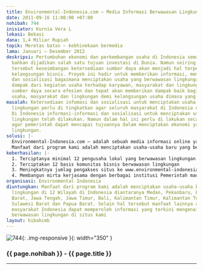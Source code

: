 ```yaml
---
title: Environmental-Indonesia.com – Media Informasi Berwawasan Lingkungan
date: 2011-09-16 11:08:00 +07:00
nohibah: 744
inisiator: Kurnia Vera L
lokasi: Bekasi
dana: 1,4 Miliar Rupiah
topik: Meretas batas – kebhinekaan bermedia
lama: Januari – Desember 2012
deskripsi: Pertumbuhan ekonomi dan perkembangan usaha di Indonesia semakin pesat dan
  bahkan dijadikan salah satu tujuan investasi di Dunia. Namun seiring dengan hal
  tersebut keseimbangan ketersediaan sumber daya akan menjadi hal terpenting dalam
  kelangsungan bisnis. Proyek ini hadir untuk memberikan informasi, memperluas jaringan
  dan sosialisasi bagaimana menciptakan usaha yang berwawasan lingkungan dengan meninjau
  dampak dari kegiatan usaha terhadap karyawan, masyarakat dan lingkungan. Memanfaatkan
  sumber daya secara efesien dan tepat akan memberikan dampak baik bagi pertumbuhan
  usaha, masyarakat dan lingkungan demi kelangsungan usaha dimasa yang akan datang.
masalah: Ketersediaan infomasi dan sosialisasi untuk menciptakan usaha berwawasan
  lingkungan perlu di tingkatkan agar seluruh masyarakat di Indonesia dan di Dunia.
  Di Indonesia informasi-informasi dan sosialisasi untuk menciptakan usaha yang berwawasan
  lingkungan telah dilakukan. Namun dalam hal ini perlu di lakukan secara berkelanjutan
  agar pemerintah dapat mencapai tujuannya dalam menciptakan ekonomi yang berwawasan
  lingkungan.
solusi: |-
  Environmental-Indonesia.com – adalah sebuah media informasi online yang ada di Indonesia dengan menyediakan informasi dan berita yang berhubungan dengan usaha-usaha terciptanya bisnis yang berwawasan lingkungan. Selain hal tersebut kami menyediakan wadah untuk komunitas yang ingin berbagi informasi, berita, gambar, film mengenai lingkungan di Indonesia. Dalam proyek ini kami akan melakukan sosialisasi ke-12 Wilayah di Indonesia diantaranya Medan, Pekanbaru, Palembang, Jawa Barat, Jawa Tengah, Jawa Timur, Bali, Kalimantan Timur, Kalimantan Tengah, Makasar, Sulawesi Barat dan Papua Barat. Dalam sosialisasi kali ini kami akan memberikan informasi mengenai peluang-peluang usaha local yang berwawasan lingkungan, informasi mengenai cara melakukan bisnis yang berwawasan lingkungan serta membentuk komunitas lokal sebagai sarana untuk menciptakan bisnis-bisnis baru yang berwawasan lingkungan.
  Manfaat dari program kami adalah menciptakan usaha-usaha baru yang berawasan lingkungan di 12 Wilayah di Indonesia diantaranya Medan, Pekanbaru, Palembang, Jawa Barat, Jawa Tengah, Jawa Timur, Bali, Kalimantan Timur, Kalimantan Tengah, Makasar, Sulawesi Barat dan Papua Barat. Selain hal tersebut manfaat lainnya adalah seluruh masyarakat Indonesia dapat memperoleh informasi yang terkini mengenai bisnis yang berwawasan lingkungan di situs kami
keberhasilan: |-
  1. Terciptanya minimal 12 pengusaha lokal yang berwawasan lingkungan
  2. Terciptakan 12 basis komunitas bisnis berwawasan lingkungan
  3. Meningkatnya jumlag pengakses situs ke www.environmental-indonesia.com berdasarkan google analisis ataupun jumlah pendaftar di komunitas care2id
  4. Membangun mirta kerjasama dengan berbagai institusi Pemerintah maupun swasta dalam menciptakan usaha berwawasan lingkungan (minimal 5 kerjasama)
organisasi: Environmental Indonesia
diuntungkan: Manfaat dari program kami adalah menciptakan usaha-usaha baru yang berawasan
  lingkungan di 12 Wilayah di Indonesia diantaranya Medan, Pekanbaru, Palembang, Jawa
  Barat, Jawa Tengah, Jawa Timur, Bali, Kalimantan Timur, Kalimantan Tengah, Makasar,
  Sulawesi Barat dan Papua Barat. Selain hal tersebut manfaat lainnya adalah seluruh
  masyarakat Indonesia dapat memperoleh informasi yang terkini mengenai bisnis yang
  berwawasan lingkungan di situs kami
layout: hibahcmb
---
```


![744](/static/img/hibahcmb/744.png){: .img-responsive }{: width="350" }

### {{ page.nohibah }} - {{ page.title }}

---
